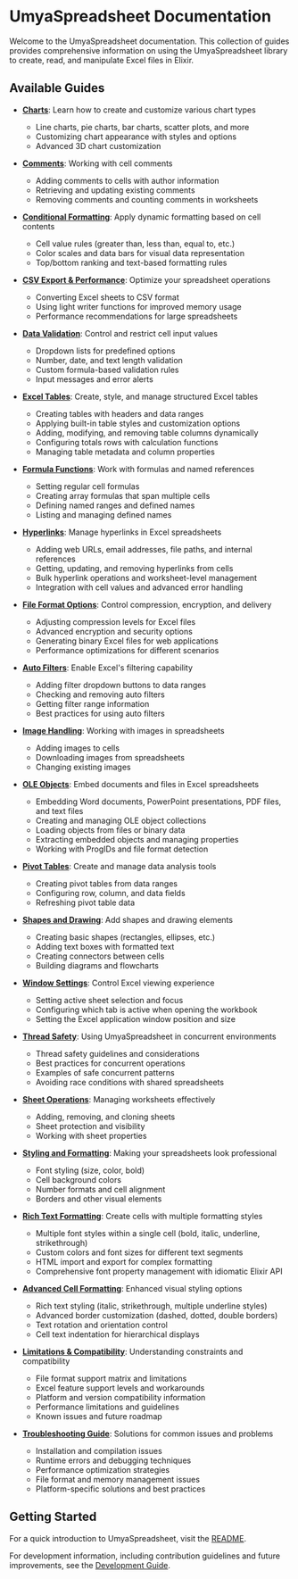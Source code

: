 # UmyaSpreadsheet Documentation

Welcome to the UmyaSpreadsheet documentation. This collection of guides provides comprehensive information on using the UmyaSpreadsheet library to create, read, and manipulate Excel files in Elixir.

## Available Guides

- [**Charts**](charts.html): Learn how to create and customize various chart types

  - Line charts, pie charts, bar charts, scatter plots, and more
  - Customizing chart appearance with styles and options
  - Advanced 3D chart customization

- [**Comments**](comments.html): Working with cell comments

  - Adding comments to cells with author information
  - Retrieving and updating existing comments
  - Removing comments and counting comments in worksheets

- [**Conditional Formatting**](conditional_formatting.html): Apply dynamic formatting based on cell contents

  - Cell value rules (greater than, less than, equal to, etc.)
  - Color scales and data bars for visual data representation
  - Top/bottom ranking and text-based formatting rules

- [**CSV Export & Performance**](csv_export_and_performance.html): Optimize your spreadsheet operations

  - Converting Excel sheets to CSV format
  - Using light writer functions for improved memory usage
  - Performance recommendations for large spreadsheets

- [**Data Validation**](data_validation.html): Control and restrict cell input values

  - Dropdown lists for predefined options
  - Number, date, and text length validation
  - Custom formula-based validation rules
  - Input messages and error alerts

- [**Excel Tables**](excel_tables.html): Create, style, and manage structured Excel tables

  - Creating tables with headers and data ranges
  - Applying built-in table styles and customization options
  - Adding, modifying, and removing table columns dynamically
  - Configuring totals rows with calculation functions
  - Managing table metadata and column properties

- [**Formula Functions**](formula_functions.html): Work with formulas and named references

  - Setting regular cell formulas
  - Creating array formulas that span multiple cells
  - Defining named ranges and defined names
  - Listing and managing defined names

- [**Hyperlinks**](hyperlinks.html): Manage hyperlinks in Excel spreadsheets

  - Adding web URLs, email addresses, file paths, and internal references
  - Getting, updating, and removing hyperlinks from cells
  - Bulk hyperlink operations and worksheet-level management
  - Integration with cell values and advanced error handling

- [**File Format Options**](file_format_options.html): Control compression, encryption, and delivery

  - Adjusting compression levels for Excel files
  - Advanced encryption and security options
  - Generating binary Excel files for web applications
  - Performance optimizations for different scenarios

- [**Auto Filters**](auto_filters.html): Enable Excel's filtering capability

  - Adding filter dropdown buttons to data ranges
  - Checking and removing auto filters
  - Getting filter range information
  - Best practices for using auto filters

- [**Image Handling**](image_handling.html): Working with images in spreadsheets

  - Adding images to cells
  - Downloading images from spreadsheets
  - Changing existing images

- [**OLE Objects**](ole_objects.html): Embed documents and files in Excel spreadsheets

  - Embedding Word documents, PowerPoint presentations, PDF files, and text files
  - Creating and managing OLE object collections
  - Loading objects from files or binary data
  - Extracting embedded objects and managing properties
  - Working with ProgIDs and file format detection

- [**Pivot Tables**](pivot_tables.html): Create and manage data analysis tools

  - Creating pivot tables from data ranges
  - Configuring row, column, and data fields
  - Refreshing pivot table data

- [**Shapes and Drawing**](shapes_and_drawing.html): Add shapes and drawing elements

  - Creating basic shapes (rectangles, ellipses, etc.)
  - Adding text boxes with formatted text
  - Creating connectors between cells
  - Building diagrams and flowcharts

- [**Window Settings**](window_settings.html): Control Excel viewing experience

  - Setting active sheet selection and focus
  - Configuring which tab is active when opening the workbook
  - Setting the Excel application window position and size

- [**Thread Safety**](thread_safety.html): Using UmyaSpreadsheet in concurrent environments

  - Thread safety guidelines and considerations
  - Best practices for concurrent operations
  - Examples of safe concurrent patterns
  - Avoiding race conditions with shared spreadsheets

- [**Sheet Operations**](sheet_operations.html): Managing worksheets effectively

  - Adding, removing, and cloning sheets
  - Sheet protection and visibility
  - Working with sheet properties

- [**Styling and Formatting**](styling_and_formatting.html): Making your spreadsheets look professional
  - Font styling (size, color, bold)
  - Cell background colors
  - Number formats and cell alignment
  - Borders and other visual elements

- [**Rich Text Formatting**](rich_text.html): Create cells with multiple formatting styles

  - Multiple font styles within a single cell (bold, italic, underline, strikethrough)
  - Custom colors and font sizes for different text segments
  - HTML import and export for complex formatting
  - Comprehensive font property management with idiomatic Elixir API

- [**Advanced Cell Formatting**](advanced_cell_formatting.html): Enhanced visual styling options
  - Rich text styling (italic, strikethrough, multiple underline styles)
  - Advanced border customization (dashed, dotted, double borders)
  - Text rotation and orientation control
  - Cell text indentation for hierarchical displays

- [**Limitations & Compatibility**](limitations.html): Understanding constraints and compatibility
  - File format support matrix and limitations
  - Excel feature support levels and workarounds
  - Platform and version compatibility information
  - Performance limitations and guidelines
  - Known issues and future roadmap

- [**Troubleshooting Guide**](troubleshooting.html): Solutions for common issues and problems
  - Installation and compilation issues
  - Runtime errors and debugging techniques
  - Performance optimization strategies
  - File format and memory management issues
  - Platform-specific solutions and best practices

## Getting Started

For a quick introduction to UmyaSpreadsheet, visit the [README](../readme.html).

For development information, including contribution guidelines and future improvements,
see the [Development Guide](../DEVELOPMENT.html).
